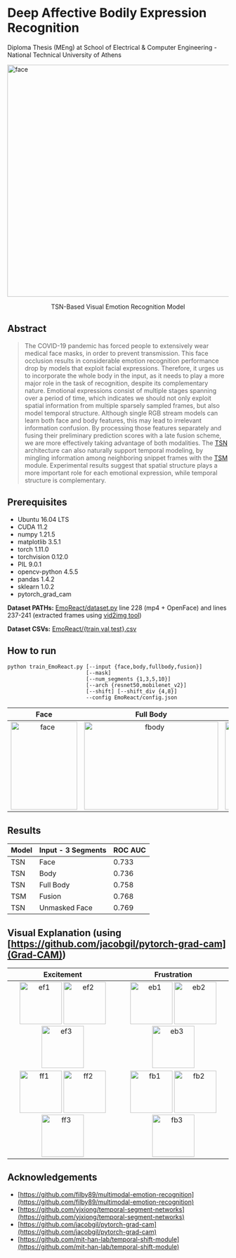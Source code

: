 # Deep Affective Bodily Expression Recognition

Diploma Thesis (MEng) at School of Electrical & Computer Engineering - National Technical University of Athens

<img src="https://drive.google.com/uc?export=view&id=1OPR42S6ld9sNWo8-VXTU1TULHlIDd_Xh" alt="face" style="width: 55vw;"/>
<p align="center">
TSN-Based Visual Emotion Recognition Model
</p>

## Abstract
> The COVID-19 pandemic has forced people to extensively wear medical face masks, in order to prevent transmission. This face occlusion results in considerable emotion recognition performance drop by models that exploit facial expressions. Therefore, it urges us to incorporate the whole body in the input, as it needs to play a more major role in the task of recognition, despite its complementary nature. Emotional expressions consist of multiple stages spanning over a period of time, which indicates we should not only exploit spatial information from multiple sparsely sampled frames, but also model temporal structure. Although single RGB stream models can learn both face and body features, this may lead to irrelevant information confusion. By processing those features separately and fusing their preliminary prediction scores with a late fusion scheme, we are more effectively taking advantage of both modalities. The [TSN](https://github.com/yjxiong/temporal-segment-networks) architecture can also naturally support temporal modeling, by mingling information among neighboring snippet frames with the [TSM](https://github.com/mit-han-lab/temporal-shift-module) module. Experimental results suggest that spatial structure plays a more important role for each emotional expression, while temporal structure is complementary.

## Prerequisites

* Ubuntu 16.04 LTS
* CUDA 11.2
* numpy 1.21.5
* matplotlib 3.5.1
* torch 1.11.0
* torchvision 0.12.0
* PIL 9.0.1
* opencv-python 4.5.5
* pandas 1.4.2
* sklearn 1.0.2
* pytorch_grad_cam

**Dataset PATHs:** [EmoReact/dataset.py](EmoReact/dataset.py) line 228 (mp4 + OpenFace) and lines 237-241 (extracted frames using [vid2img tool](tools/vid2img_emoreact_mask.py))

**Dataset CSVs:** [EmoReact/{train,val,test}.csv]([EmoReact/train.csv])

## How to run
```
python train_EmoReact.py [--input {face,body,fullbody,fusion}]
                         [--mask]
                         [--num_segments {1,3,5,10}]
                         [--arch {resnet50,mobilenet_v2}]
                         [--shift] [--shift_div {4,8}]
                         --config EmoReact/config.json
```

Face |  Full Body | Fusion (Face + Body)
:-------:|:----------:|:----------:
<img src="https://drive.google.com/uc?export=view&id=10ZM8uhDyLX3Y3hzwIGacRc7j1UnYc9xi" alt="face" style="width:151px; height:200px"/>  |   <img src="https://drive.google.com/uc?export=view&id=1gahsNQ_ouKVFXia0Ty0RxwUvqg-ynCpu" alt="fbody" style="width:305px; height:200px"/>  |  <img src="https://drive.google.com/uc?export=view&id=1Zog4VBUH7KCZSFbKc-Qa-kAYVLjyXHtI" alt="fus" style="width:370px; height:200px"/>


## Results

| Model | Input - 3 Segments |  ROC AUC |
|-------|--------------------|----------|
| TSN   | Face               |  0.733   |
| TSN   | Body               |  0.736   |
| TSN   | Full Body          |  0.758   |
| TSM   | Fusion             |  0.768   |
| TSN   | Unmasked Face      |  0.769   |

## Visual Explanation (using [https://github.com/jacobgil/pytorch-grad-cam](Grad-CAM))

Excitement | Frustration
:---------:|:----------:
<img src="https://drive.google.com/uc?export=view&id=1fgsMQa6DtB4me-Ayh184ILL4uXCyie65" alt="ef1" style="width: 10vw;"/> <img src="https://drive.google.com/uc?export=view&id=1hkUltmuvqTBx-MTbGY-JxyQoxATTmE1J" alt="ef2" style="width: 10vw;"/> <img src="https://drive.google.com/uc?export=view&id=1VrYHDFYpjna_4IQ746VLThxgGuKiyFdo" alt="ef3" style="width: 10vw;"/> | <img src="https://drive.google.com/uc?export=view&id=1Kfrxi6Cd9baqL4mBKa0KowFg8Uo0VmwS" alt="eb1" style="width: 10vw;"/> <img src="https://drive.google.com/uc?export=view&id=1xujYN3G0ERrcO1Y4HRb-pbeRI2xXj7fw" alt="eb2" style="width: 10vw;"/> <img src="https://drive.google.com/uc?export=view&id=1ht04ONy6IZb0rXn04PjoTxlri0gDOwJV" alt="eb3" style="width: 10vw;"/>
<img src="https://drive.google.com/uc?export=view&id=1AEL03UAVVczkE5xrZSCEYTw75TFkw-LM" alt="ff1" style="width: 10vw;"/> <img src="https://drive.google.com/uc?export=view&id=1ZiFKPm6gfGhS1kVG-vKVxSF5LCFXf4su" alt="ff2" style="width: 10vw;"/> <img src="https://drive.google.com/uc?export=view&id=1-T08W3b2WNEIaxzWSZCJQ_uoNNAYRIbk" alt="ff3" style="width: 10vw;"/> | <img src="https://drive.google.com/uc?export=view&id=1OrsNnN8FbYgCo-lsrK9gskaJjI8sRq1Q" alt="fb1" style="width: 10vw;"/> <img src="https://drive.google.com/uc?export=view&id=1Xx8WqsnrkrY3C7iq9mSDYBKI4xvv0_C0" alt="fb2" style="width: 10vw;"/> <img src="https://drive.google.com/uc?export=view&id=1tXDNNhhG6R0YAzkPa5itHyhNips995Xc" alt="fb3" style="width: 10vw;"/>

## Acknowledgements

* [https://github.com/filby89/multimodal-emotion-recognition](https://github.com/filby89/multimodal-emotion-recognition)
* [https://github.com/yjxiong/temporal-segment-networks](https://github.com/yjxiong/temporal-segment-networks)
* [https://github.com/jacobgil/pytorch-grad-cam](https://github.com/jacobgil/pytorch-grad-cam)
* [https://github.com/mit-han-lab/temporal-shift-module](https://github.com/mit-han-lab/temporal-shift-module)
